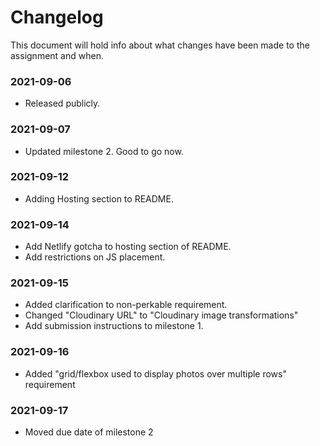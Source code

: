 # Changelog

This document will hold info about what changes have been made to the assignment and when.

### 2021-09-06

- Released publicly.

### 2021-09-07

- Updated milestone 2. Good to go now.

### 2021-09-12

- Adding Hosting section to README.

### 2021-09-14

- Add Netlify gotcha to hosting section of README.
- Add restrictions on JS placement.

### 2021-09-15

- Added clarification to non-perkable requirement.
- Changed "Cloudinary URL" to "Cloudinary image transformations"
- Add submission instructions to milestone 1.

### 2021-09-16

- Added "grid/flexbox used to display photos over multiple rows" requirement

### 2021-09-17

- Moved due date of milestone 2
